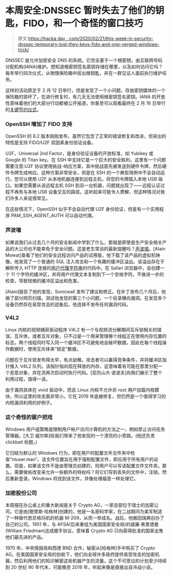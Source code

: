 # 本周安全:DNSSEC 暂时失去了他们的钥匙，FIDO，和一个奇怪的窗口技巧

> 原文:[https://hacka day . com/2020/02/21/this-week-in-security-dnssec-temporary-lost-they-keys-fido-and-one-verged-windows-trick/](https://hackaday.com/2020/02/21/this-week-in-security-dnssec-temporarily-lost-their-keys-fido-and-one-weird-windows-trick/)

DNSSEC 是允许加密安全 DNS 的系统。它完全基于一个根密钥，由互联网号码分配机构(IANA)维护。想知道根密钥签名密钥存储在哪里，以及如何访问它吗？每年举行四次仪式，从物理保险箱中拔出根钥匙，并在一群见证人面前执行维护任务。

这样的活动原定于 2 月 12 日举行，但是发现了一个小问题。存放密钥媒体的一个保险箱的锁坏了，在进行修复时，有几天无法使用根密钥签名密钥。IANA 的开放性意味着他们的大部分行动都被公开报道，你甚至可以观看最终在 2 月 16 日举行的[关键签约仪式](https://www.iana.org/dnssec/ceremonies/40)。

### OpenSSH 增加了 FIDO 支持

OpenSSH 的 8.2 版本刚刚发布，虽然它包含了正常的错误修复和改进，但突出的特性是支持 FIDO/U2F 双因素身份验证设备。

U2F，Universal 2nd Factor，是身份验证设备的开放标准，如 Yubikey 或 Google 的 Titan key。在 SSH 中支持它是一个巨大的安全胜利。这里有一个问题需要注意:U2F 协议使用挑战-响应方案，其中挑战首先被发送到硬件令牌，然后硬件令牌生成响应。这种方案非常安全，但是在 SSH 的一个典型用例中不会自动运行。您可以使用 U2F 从本地机器连接到远程主机，将您的令牌插入本地 USB 端口。如果您需要从该远程主机 SSH 到另一台机器，问题就出现了——远程认证过程不再有与本地 USB 设备交互的路径。这听起来可能令人费解，但这种情况对我们许多人来说很常见。

在这些情况下，OpenSSH 似乎不会自动代理 U2F 身份验证，但是有一个实用程序 PAM_SSH_AGENT_AUTH 可以自动代理。

### 声波墙

如果说我们从过去几个月的安全新闻中学到了什么，那就是即使是生产安全相关产品的大公司也不能幸免于安全问题。这是老生常谈的最新提醒吗？[声波墙](https://blog.scrt.ch/2020/02/11/sonicwall-sra-and-sma-vulnerabilties/)。[Alain Mowat]查看了他们的安全远程访问产品的试用版，他下载了该产品的虚拟机映像。他发现了一个普通的 SQL 注入攻击和一个有趣的缓冲区溢出。该溢出存在于解析传入 HTTP 连接的[用户代理字符串](https://webaim.org/blog/user-agent-string-history/)的代码中。在 Safari 浏览器中，会创建一个 11 个字符的缓冲区，并将用户代理文本复制到下一个空格字符。不做进一步的检查，导致轻微的缓冲区溢出和危害。

[Alain]报告了他的发现，Sonicwall 发布了建议和修正。在补丁发布几个月后，他做了部分网页扫描，测试他发现的第三个小问题，一个目录横向漏洞。在发现多个设备仍然存在易受攻击的迹象后，他选择不发布任何漏洞代码。

### V4L2

Linux 内核的视频捕获驱动程序 V4L2 有一个与视频流分解期间互斥锁相关的错误。互斥体，或者互斥对象，只不过是一个用来管理哪个线程正在使用内存位置的标志。两个线程同时写入同一个缓冲区不可避免地会破坏数据，因此在每个线程操作数据时，使用互斥体来“锁定”数据。

问题在于互斥锁发布得太早，有点幼稚。攻击者可以赢得竞争条件，并将缓冲区指针推入 V4L2 队列。该指针指向现在释放的内存，这意味着有可能在那里分配一个恶意对象，并在流再次启动时执行代码。[亚历山大·波波夫]向我们展示了整个利用过程，值得一读。

由于漏洞具体在 vivid 驱动中，而且 Linux 内核不允许非 root 用户加载内核模块，所以这里的攻击面非常小。它在 2019 年底被修复，但仍然是一个值得学习的内核漏洞利用的好例子。

### 这个奇怪的窗户把戏

Windows 用户组策略是限制用户帐户访问计算机的方法之一，例如禁止访问任务管理器。[大卫·威尔斯]给我们带来了他发现的一个漂亮的小旁路。(他还负责 clickbait 标题。)

它归结为默认的 Windows 行为，即在用户的配置文件文件夹中检查“ntuser.man”。该文件位置旨在用于强制配置文件，即应用于所有用户的设置。但是，如果该文件不是由管理员创建的，则用户可以写该配置文件文件夹。那么，需要做些改变来允许一些额外的特权吗？将它们写到丢失的文件中，注销，然后重新登录。Windows 将找到该文件，并像处理福音一样处理它。

### 加密股份公司

本周摆在办公桌上的重大新闻是关于 Crypto AG，一家总部位于瑞士的加密公司。它是由[鲍里斯·哈格林]创建的，他是一名密码学家，在二战期间为美军制造了一种替代恩尼格玛机的机器 M-209，从而一举成名。战后，他搬回瑞典创办了自己的公司。1951 年，与 AFSA(后来重组为美国国家安全局)的威廉·弗里德曼(William Friedman)达成握手协议，意味着 Crypto AG 只向获得批准的国家出售他们最先进的产品。

1970 年，中央情报局和西德 BND 合作，秘密从[哈格林]手中购买了 Crypto AG。在美国国家安全局的协助下，他们向全球许多政府提供易受攻击的加密机器，然后利用他们的知识解密这些机器产生的流量。这个不可思议的计划至少持续到 20 世纪 90 年代末，可能晚至 2018 年，听起来像是直接出自冷战小说。